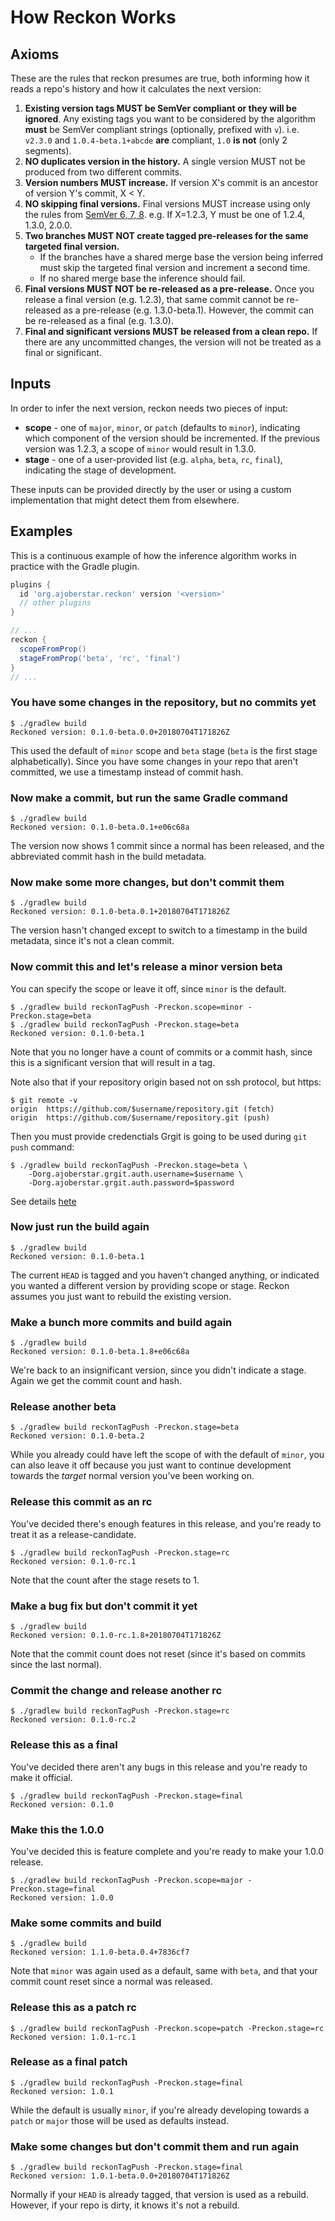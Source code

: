 # How Reckon Works

## Axioms

These are the rules that reckon presumes are true, both informing how it reads a repo's history and how it calculates the next version:

1.  **Existing version tags MUST be SemVer compliant or they will be ignored**. Any existing tags you want to be considered by the algorithm **must** be SemVer compliant strings (optionally, prefixed with `v`). i.e. `v2.3.0` and `1.0.4-beta.1+abcde` **are** compliant, `1.0` **is not** (only 2 segments).
1.  **NO duplicates version in the history.** A single version MUST not be produced from two different commits.
1.  **Version numbers MUST increase.** If version X's commit is an ancestor of version Y's commit, X < Y.
1.  **NO skipping final versions.** Final versions MUST increase using only the rules from [SemVer 6, 7, 8](http://semver.org/spec/v2.0.0.html). e.g. If X=1.2.3, Y must be one of 1.2.4, 1.3.0, 2.0.0.
1.  **Two branches MUST NOT create tagged pre-releases for the same targeted final version.**
    - If the branches have a shared merge base the version being inferred must skip the targeted final version and increment a second time.
    - If no shared merge base the inference should fail.
1.  **Final versions MUST NOT be re-released as a pre-release.** Once you release a final version (e.g. 1.2.3), that same commit cannot be re-released as a pre-release (e.g. 1.3.0-beta.1). However, the commit can be re-released as a final (e.g. 1.3.0).
1.  **Final and significant versions MUST be released from a clean repo.** If there are any uncommitted changes, the version will not be treated as a final or significant.

## Inputs

In order to infer the next version, reckon needs two pieces of input:

- **scope** - one of `major`, `minor`, or `patch` (defaults to `minor`), indicating which component of the version should be incremented. If the previous version was 1.2.3, a scope of `minor` would result in 1.3.0.
- **stage** - one of a user-provided list (e.g. `alpha`, `beta`, `rc`, `final`), indicating the stage of development.

These inputs can be provided directly by the user or using a custom implementation that might detect them from elsewhere.

## Examples

This is a continuous example of how the inference algorithm works in practice with the Gradle plugin.

```groovy
plugins {
  id 'org.ajoberstar.reckon' version '<version>'
  // other plugins
}

// ...
reckon {
  scopeFromProp()
  stageFromProp('beta', 'rc', 'final')
}
// ...
```

### You have some changes in the repository, but no commits yet

```
$ ./gradlew build
Reckoned version: 0.1.0-beta.0.0+20180704T171826Z
```

This used the default of `minor` scope and `beta` stage (`beta` is the first stage alphabetically). Since you have some changes in your repo that aren't committed, we use a timestamp instead of commit hash.

### Now make a commit, but run the same Gradle command

```
$ ./gradlew build
Reckoned version: 0.1.0-beta.0.1+e06c68a
```

The version now shows 1 commit since a normal has been released, and the abbreviated commit hash in the build metadata.

### Now make some more changes, but don't commit them

```
$ ./gradlew build
Reckoned version: 0.1.0-beta.0.1+20180704T171826Z
```

The version hasn't changed except to switch to a timestamp in the build metadata, since it's not a clean commit.

### Now commit this and let's release a minor version beta

You can specify the scope or leave it off, since `minor` is the default.

```
$ ./gradlew build reckonTagPush -Preckon.scope=minor -Preckon.stage=beta
$ ./gradlew build reckonTagPush -Preckon.stage=beta
Reckoned version: 0.1.0-beta.1
```

Note that you no longer have a count of commits or a commit hash, since this is a significant version that will result in a tag.

Note also that if your repository origin based not on ssh protocol, but https:

```shell
$ git remote -v
origin  https://github.com/$username/repository.git (fetch)
origin  https://github.com/$username/repository.git (push)
```

Then you must provide credenctials Grgit is going to be used during `git push` command:

```shell
$ ./gradlew build reckonTagPush -Preckon.stage=beta \
    -Dorg.ajoberstar.grgit.auth.username=$username \
    -Dorg.ajoberstar.grgit.auth.password=$password
```

See details [hete](http://ajoberstar.org/grgit/grgit-authentication.html)

### Now just run the build again

```
$ ./gradlew build
Reckoned version: 0.1.0-beta.1
```

The current `HEAD` is tagged and you haven't changed anything, or indicated you wanted a different version by providing scope or stage. Reckon assumes you just want to rebuild the existing version.

### Make a bunch more commits and build again

```
$ ./gradlew build
Reckoned version: 0.1.0-beta.1.8+e06c68a
```

We're back to an insignificant version, since you didn't indicate a stage. Again we get the commit count and hash.

### Release another beta

```
$ ./gradlew build reckonTagPush -Preckon.stage=beta
Reckoned version: 0.1.0-beta.2
```

While you already could have left the scope of with the default of `minor`, you can also leave it off because you just want to continue development towards the _target_ normal version you've been working on.

### Release this commit as an rc

You've decided there's enough features in this release, and you're ready to treat it as a release-candidate.

```
$ ./gradlew build reckonTagPush -Preckon.stage=rc
Reckoned version: 0.1.0-rc.1
```

Note that the count after the stage resets to 1.

### Make a bug fix but don't commit it yet

```
$ ./gradlew build
Reckoned version: 0.1.0-rc.1.8+20180704T171826Z
```

Note that the commit count does not reset (since it's based on commits since the last normal).

### Commit the change and release another rc

```
$ ./gradlew build reckonTagPush -Preckon.stage=rc
Reckoned version: 0.1.0-rc.2
```

### Release this as a final

You've decided there aren't any bugs in this release and you're ready to make it official.

```
$ ./gradlew build reckonTagPush -Preckon.stage=final
Reckoned version: 0.1.0
```

### Make this the 1.0.0

You've decided this is feature complete and you're ready to make your 1.0.0 release.

```
$ ./gradlew build reckonTagPush -Preckon.scope=major -Preckon.stage=final
Reckoned version: 1.0.0
```

### Make some commits and build

```
$ ./gradlew build
Reckoned version: 1.1.0-beta.0.4+7836cf7
```

Note that `minor` was again used as a default, same with `beta`, and that your commit count reset since a normal was released.

### Release this as a patch rc

```
$ ./gradlew build reckonTagPush -Preckon.scope=patch -Preckon.stage=rc
Reckoned version: 1.0.1-rc.1
```

### Release as a final patch

```
$ ./gradlew build reckonTagPush -Preckon.stage=final
Reckoned version: 1.0.1
```

While the default is usually `minor`, if you're already developing towards a `patch` or `major` those will be used as defaults instead.

### Make some changes but don't commit them and run again

```
$ ./gradlew build reckonTagPush -Preckon.stage=final
Reckoned version: 1.0.1-beta.0.0+20180704T171826Z
```

Normally if your `HEAD` is already tagged, that version is used as a rebuild. However, if your repo is dirty, it knows it's not a rebuild.
